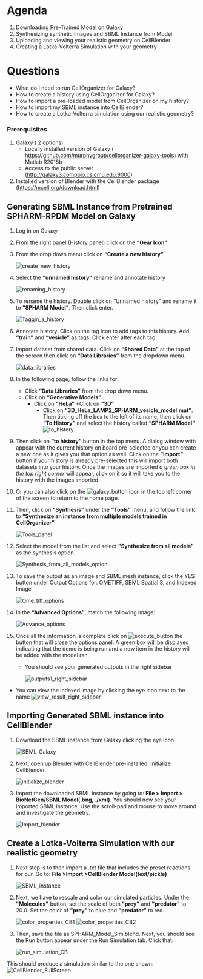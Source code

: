 Agenda
=======

1. Downloading Pre-Trained Model on Galaxy
2. Synthesizing synthetic images and SBML Instance from Model
3. Uploading and viewing your realistic geometry on CellBlender
4. Creating a Lotka-Volterra Simulation with your geometry

Questions
==========

* What do I need to run  CellOrganizer for Galaxy?
* How to create a history using CellOrganizer for Galaxy?
* How to import a pre-loaded model from CellOrganizer on my history?
* How to import my SBML instance into CellBlender?
* How to create a Lotka-Volterra simulation using our realistic geometry?
 
### Prerequisites
1. Galaxy ( 2 options)
   * Locally installed version of Galaxy ( https://github.com/murphygroup/cellorganizer-galaxy-tools) with Matlab R2018b
   * Access to the public server (http://galaxy3.compbio.cs.cmu.edu:9000)
2. Installed version of Blender with the CellBlender package (https://mcell.org/download.html)

## Generating SBML Instance from Pretrained SPHARM-RPDM Model on Galaxy

1. Log in on Galaxy
2. From the right panel (History panel) click on the **“Gear Icon”**
3. From the drop down menu click on **“Create a new history”**

    ![create_new_history](../source/Spharm_Tutorial/images/create_new_history.png)  

4. Select the **“unnamed history”** rename and annotate history
    
    ![renaming_history](../source/Spharm_Tutorial/images/renaming_history.png)

5. To rename the history. Double click on “Unnamed history” and rename it to **“SPHARM Model”**. Then click enter.
    
    ![Taggin_a_history](../source/Spharm_Tutorial/images/Tagging_a_history.png)

6. Annotate history. Click on the tag icon to add tags to this history. Add **“train”** and **“vesicle”** as tags. Click enter after each tag.
7. Import dataset from shared data. Click on **“Shared Data”** at the top of the screen then click on **“Data Libraries”** from the dropdown menu. 
    
    ![data_libraries](../source/Spharm_Tutorial/images/data_libraries.png)

8. In the following page, follow the links for:
    * Click **“Data Libraries”** from the drop down menu.
    * Click on **“Generative Models”**
   		* Click on **“HeLa”**
   	        *Click on **“3D”**
		    * Click on **“3D_HeLa_LAMP2_SPHARM_vesicle_model.mat”**. 
Then ticking off the box to the left of its name, then click on **“To History”** and select the history called **“SPHARM Model”**
    ![to_history](../source/Spharm_Tutorial/images/to_history.png)

10. Then click on **“to history”** button in the top menu. A dialog window with appear with the current history on board pre-selected or you can create a new one as it gives you that option as well.
         Click on the **“import”** button if your history is already pre-selected this will import both datasets into your history. Once the images are imported _a green box in the top right corner_ will appear, click on it so it will take you to the history with the images imported
11. Or you can also click on the ![galaxy_button](../source/Spharm_Tutorial/images/galaxy_button.png)   icon in the top left corner of the screen  to return to the home page. 
12. Then, click on **“Synthesis”** under the **“Tools”** menu, and follow the link to **“Synthesize an instance from multiple models trained in CellOrganizer”**
    
    ![Tools_panel](../source/Spharm_Tutorial/images/Tools_panel.png)

13. Select the model from the list and select **"Synthesize from all models"** as the synthesis option.

    ![Synthesis_from_all_models_option](../source/Spharm_Tutorial/images/Synthesis_from_all_models.png)

14. To save the output as an image and SBML mesh instance, click the YES button under Output Options for: OMETIFF, SBML Spatial 3, and Indexed Image

    ![Ome_tiff_options](../source/Spharm_Tutorial/images/Ome_tiff_options.png)

15. In the **“Advanced Options”**, match the following image:
    
    ![Advance_options](../source/Spharm_Tutorial/images/adv_options.png)

16. Once all the information is complete click on ![execute_button](../source/Spharm_Tutorial/images/execute_button.png) the button that will close the options panel. A green box will be displayed indicating that the demo is being run and a new item in the history will be added with the model ran. 
    * You should see your generated outputs in the right sidebar
    
        ![outputs1_right_sidebar](../source/Spharm_Tutorial/images/outputs1_right_sidebar.png)
    
* You can view the indexed image by clicking the eye icon next to the name
    ![view_result_right_sidebar](../source/Spharm_Tutorial/images/view_result_right_sidebar.png)

## Importing Generated SBML instance into CellBlender
1. Download the SBML instance from Galaxy clicking the eye icon

    ![SBML_Galaxy](../source/Spharm_Tutorial/images/SBML_Galaxy.png)

2. Next, open up Blender with CellBlender pre-installed. Initialize CellBlender.
     
    ![initialize_blender](../source/Spharm_Tutorial/images/initialize_blender.png)

3. Import the downloaded SBML instance by going to: **File > Import > BioNetGen/SBML Model(.bng, ./xml)**.  You should now see your imported SBML instance. Use the scroll-pad and mouse to move around and investigate the geometry.

    ![Import_blender](../source/Spharm_Tutorial/images/Import_blender.png)

## Create a Lotka-Volterra Simulation with our realistic geometry
1. Next step is to then import a .txt file that includes the preset reactions for our. Go to: **File >Import >CellBlender Model(text/pickle)**

    ![SBML_instance](../source/Spharm_Tutorial/images/SBML_instance.png) 

2. Next, we have to rescale and color our simulated particles. Under the **"Molecules"** button, set the scale of both **"prey"** and **"predator"** to 20.0. Set the color of **"prey"** to blue and **"predator"** to red. 

    ![color_properties_CB1](../source/Spharm_Tutorial/images/color_properties_CB1.png)  ![color_properties_CB2](../source/Spharm_Tutorial/images/color_properties_CB2.png)

3. Then, save the file as SPHARM_Model_Sim.blend. Next, you should see the Run button appear under the Run Simulation tab. Click that.

    ![run_simulation_CB](../source/Spharm_Tutorial/images/run_simulation_CB.png)

This should produce a simulation similar to the one shown:
        ![CellBlender_FullScreen](../source/Spharm_Tutorial/images/CellBlender_FullScreen_gif.gif)


